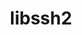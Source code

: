 ---
title: "libssh2"
layout: cache
categories: [package, develop-2023-10-01]
meta: {"versions": ["1.11.0"], "compilers": ["apple-clang@=14.0.0", "gcc@=11.1.0", "gcc@=11.3.0", "gcc@=7.5.0", "oneapi@=2023.2.0"], "oss": ["ubuntu18.04", "ubuntu20.04", "ubuntu22.04", "ventura"], "platforms": ["darwin", "linux"], "targets": ["aarch64", "ppc64le", "x86_64", "x86_64_v3"], "stacks": ["e4s", "e4s-oneapi", "e4s-power", "ml-darwin-aarch64-mps", "ml-linux-x86_64-cpu", "ml-linux-x86_64-cuda", "ml-linux-x86_64-rocm", "radiuss", "root"], "num_specs": 6, "num_specs_by_stack": {"root": 6, "ml-darwin-aarch64-mps": 1, "radiuss": 1, "e4s-power": 1, "e4s-oneapi": 1, "e4s": 1, "ml-linux-x86_64-rocm": 1, "ml-linux-x86_64-cpu": 1, "ml-linux-x86_64-cuda": 1}}
spec_details: [{"hash": "jtmqnvlfangtxqoico7bg4qlbqwvbm23", "compiler": "apple-clang@=14.0.0", "versions": ["1.11.0"], "os": "ventura", "platform": "darwin", "target": "aarch64", "variants": ["build_system=autotools", "crypto=openssl", "patches=011d926", "+shared"], "stacks": ["root", "ml-darwin-aarch64-mps"], "size": "-", "tarball": "https://binaries.spack.io/releases/develop-2023-10-01/build_cache/darwin-ventura-aarch64/apple-clang-14.0.0/libssh2-1.11.0/darwin-ventura-aarch64-apple-clang-14.0.0-libssh2-1.11.0-jtmqnvlfangtxqoico7bg4qlbqwvbm23.spack"}, {"hash": "g5buw3psvfxvhyzmj7aztfn7plawm45f", "compiler": "gcc@=7.5.0", "versions": ["1.11.0"], "os": "ubuntu18.04", "platform": "linux", "target": "x86_64_v3", "variants": ["build_system=autotools", "crypto=openssl", "patches=011d926", "+shared"], "stacks": ["root", "radiuss"], "size": "-", "tarball": "https://binaries.spack.io/releases/develop-2023-10-01/build_cache/linux-ubuntu18.04-x86_64_v3/gcc-7.5.0/libssh2-1.11.0/linux-ubuntu18.04-x86_64_v3-gcc-7.5.0-libssh2-1.11.0-g5buw3psvfxvhyzmj7aztfn7plawm45f.spack"}, {"hash": "fwfsfbnwjrmmybz43h5lzaz4md2mn6hk", "compiler": "gcc@=11.1.0", "versions": ["1.11.0"], "os": "ubuntu20.04", "platform": "linux", "target": "ppc64le", "variants": ["build_system=autotools", "crypto=openssl", "patches=011d926", "+shared"], "stacks": ["root", "e4s-power"], "size": "-", "tarball": "https://binaries.spack.io/releases/develop-2023-10-01/build_cache/linux-ubuntu20.04-ppc64le/gcc-11.1.0/libssh2-1.11.0/linux-ubuntu20.04-ppc64le-gcc-11.1.0-libssh2-1.11.0-fwfsfbnwjrmmybz43h5lzaz4md2mn6hk.spack"}, {"hash": "74ea2h2jktkoyoatprlufd5tmfqzl645", "compiler": "oneapi@=2023.2.0", "versions": ["1.11.0"], "os": "ubuntu20.04", "platform": "linux", "target": "x86_64", "variants": ["build_system=autotools", "crypto=openssl", "patches=011d926", "+shared"], "stacks": ["root", "e4s-oneapi"], "size": "-", "tarball": "https://binaries.spack.io/releases/develop-2023-10-01/build_cache/linux-ubuntu20.04-x86_64/oneapi-2023.2.0/libssh2-1.11.0/linux-ubuntu20.04-x86_64-oneapi-2023.2.0-libssh2-1.11.0-74ea2h2jktkoyoatprlufd5tmfqzl645.spack"}, {"hash": "glbqs2a6s5cfvzpuc7iiz6i2hxjalv6y", "compiler": "gcc@=11.1.0", "versions": ["1.11.0"], "os": "ubuntu20.04", "platform": "linux", "target": "x86_64_v3", "variants": ["build_system=autotools", "crypto=openssl", "patches=011d926", "+shared"], "stacks": ["root", "e4s"], "size": "-", "tarball": "https://binaries.spack.io/releases/develop-2023-10-01/build_cache/linux-ubuntu20.04-x86_64_v3/gcc-11.1.0/libssh2-1.11.0/linux-ubuntu20.04-x86_64_v3-gcc-11.1.0-libssh2-1.11.0-glbqs2a6s5cfvzpuc7iiz6i2hxjalv6y.spack"}, {"hash": "zxttxunzfotravfqp5czpxpuvnm2rpcr", "compiler": "gcc@=11.3.0", "versions": ["1.11.0"], "os": "ubuntu22.04", "platform": "linux", "target": "x86_64_v3", "variants": ["build_system=autotools", "crypto=openssl", "patches=011d926", "+shared"], "stacks": ["ml-linux-x86_64-rocm", "root", "ml-linux-x86_64-cpu", "ml-linux-x86_64-cuda"], "size": "-", "tarball": "https://binaries.spack.io/releases/develop-2023-10-01/build_cache/linux-ubuntu22.04-x86_64_v3/gcc-11.3.0/libssh2-1.11.0/linux-ubuntu22.04-x86_64_v3-gcc-11.3.0-libssh2-1.11.0-zxttxunzfotravfqp5czpxpuvnm2rpcr.spack"}]
---